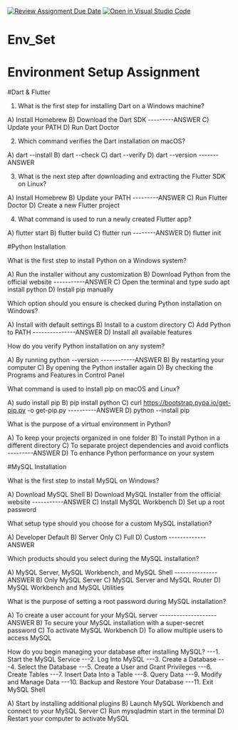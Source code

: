 [![Review Assignment Due Date](https://classroom.github.com/assets/deadline-readme-button-22041afd0340ce965d47ae6ef1cefeee28c7c493a6346c4f15d667ab976d596c.svg)](https://classroom.github.com/a/vnsr1XuU)
[![Open in Visual Studio Code](https://classroom.github.com/assets/open-in-vscode-2e0aaae1b6195c2367325f4f02e2d04e9abb55f0b24a779b69b11b9e10269abc.svg)](https://classroom.github.com/online_ide?assignment_repo_id=16641309&assignment_repo_type=AssignmentRepo)
# Env_Set

# Environment Setup Assignment

#Dart & Flutter

1. What is the first step for installing Dart on a Windows machine?

A) Install Homebrew
B) Download the Dart SDK ---------ANSWER
C) Update your PATH
D) Run Dart Doctor


2. Which command verifies the Dart installation on macOS?

A) dart --install
B) dart --check
C) dart --verify
D) dart --version  -------ANSWER


3. What is the next step after downloading and extracting the Flutter SDK on Linux?

A) Install Homebrew
B) Update your PATH  ---------ANSWER
C) Run Flutter Doctor
D) Create a new Flutter project


4. What command is used to run a newly created Flutter app?

A) flutter start
B) flutter build
C) flutter run --------ANSWER
D) flutter init


#Python Installation

What is the first step to install Python on a Windows system?

A) Run the installer without any customization
B) Download Python from the official website -----------ANSWER
C) Open the terminal and type sudo apt install python
D) Install pip manually

Which option should you ensure is checked during Python installation on Windows?

A) Install with default settings
B) Install to a custom directory
C) Add Python to PATH ---------------ANSWER
D) Install all available features

How do you verify Python installation on any system?

A) By running python --version ------------ANSWER
B) By restarting your computer
C) By opening the Python installer again
D) By checking the Programs and Features in Control Panel

What command is used to install pip on macOS and Linux?

A) sudo install pip
B) pip install python
C) curl https://bootstrap.pypa.io/get-pip.py -o get-pip.py ----------ANSWER
D) python --install pip

What is the purpose of a virtual environment in Python?

A) To keep your projects organized in one folder
B) To install Python in a different directory
C) To separate project dependencies and avoid conflicts ---------ANSWER
D) To enhance Python performance on your system

#MySQL Installation

What is the first step to install MySQL on Windows?

A) Download MySQL Shell
B) Download MySQL Installer from the official website -----------ANSWER
C) Install MySQL Workbench
D) Set up a root password

What setup type should you choose for a custom MySQL installation?

A) Developer Default
B) Server Only
C) Full
D) Custom -------------ANSWER

Which products should you select during the MySQL installation?

A) MySQL Server, MySQL Workbench, and MySQL Shell ---------------ANSWER
B) Only MySQL Server
C) MySQL Server and MySQL Router
D) MySQL Workbench and MySQL Utilities

What is the purpose of setting a root password during MySQL installation?

A) To create a user account for your MySQL server --------------------ANSWER
B) To secure your MySQL installation with a super-secret password
C) To activate MySQL Workbench
D) To allow multiple users to access MySQL

How do you begin managing your database after installing MySQL?
---1. Start the MySQL Service
---2. Log Into MySQL
---3. Create a Database
---4. Select the Database
---5. Create a User and Grant Privileges
---6. Create Tables
---7. Insert Data Into a Table
---8. Query Data
---9. Modify and Manage Data
---10. Backup and Restore Your Database
---11. Exit MySQL Shell

A) Start by installing additional plugins
B) Launch MySQL Workbench and connect to your MySQL Server
C) Run mysqladmin start in the terminal
D) Restart your computer to activate MySQL
